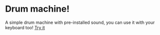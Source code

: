 # Drum machine!

A simple drum machine with pre-installed sound, you can use it with your keyboard too!
[Try it](https://haborym99.github.io/drum_machine/)

